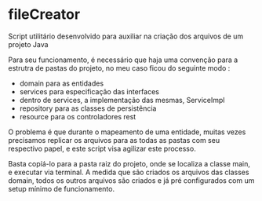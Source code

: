 # fileCreator

Script utilitário desenvolvido para auxiliar na criação dos arquivos de um projeto Java

Para seu funcionamento, é necessário que haja uma convenção para a estrutra de pastas do projeto, no meu caso ficou do seguinte modo : 

  - domain para as entidades
  - services para especificação das interfaces
  - dentro de services, a implementação das mesmas, ServiceImpl
  - repository para as classes de persistência
  - resource para os controladores rest

O problema é que durante o mapeamento de uma entidade, muitas vezes precisamos replicar os arquivos para as todas as pastas com seu respectivo papel, e este script visa agilizar este processo.

Basta copíá-lo para a pasta raiz do projeto, onde se localiza a classe main,  e executar via terminal. A medida que são criados os arquivos das classes domain, todos os outros arquivos são criados e já pré configurados com um setup mínimo de funcionamento. 


